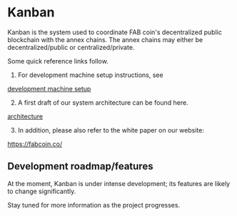 # Kanban

Kanban is the system used to coordinate FAB coin's decentralized public blockchain with the annex chains. The annex chains may either be decentralized/public or centralized/private. 

Some quick reference links follow. 
1. For development machine setup instructions, see

[development machine setup](doc/development_machine_setup.md)

2. A first draft of our system architecture can be found here.

[architecture](doc/architecture.md)

3. In addition, please also refer to the white paper on our website:

https://fabcoin.co/


## Development roadmap/features
At the moment, Kanban is under intense development; its features are likely to change significantly. 

Stay tuned for more information as the project progresses. 
